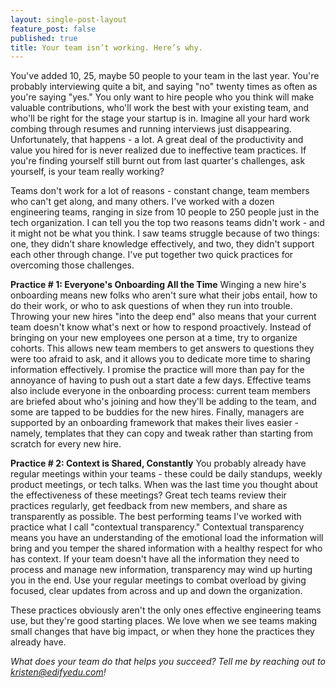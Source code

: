 ```yaml
---
layout: single-post-layout
feature_post: false
published: true
title: Your team isn’t working. Here’s why.
---
```

You've added 10, 25, maybe 50 people to your team in the last year. You're probably interviewing quite a bit, and saying "no" twenty times as often as you're saying "yes." You only want to hire people who you think will make valuable contributions, who'll work the best with your existing team, and who'll be right for the stage your startup is in. Imagine all your hard work combing through resumes and running interviews just disappearing. Unfortunately, that happens - a lot. A great deal of the productivity and value you hired for is never realized due to ineffective team practices. If you're finding yourself still burnt out from last quarter's challenges, ask yourself, is your team really working? 

Teams don't work for a lot of reasons - constant change, team members who can't get along, and many others. I've worked with a dozen engineering teams, ranging in size from 10 people to 250 people just in the tech organization. I can tell you the top two reasons teams didn't work - and it might not be what you think. I saw teams struggle because of two things: one, they didn't share knowledge effectively, and two, they didn't support each other through change. I've put together two quick practices for overcoming those challenges.

**Practice # 1: Everyone's Onboarding All the Time**
Winging a new hire's onboarding means new folks who aren't sure what their jobs entail, how to do their work, or who to ask questions of when they run into trouble. Throwing your new hires "into the deep end" also means that your current team doesn't know what's next or how to respond proactively. Instead of bringing on your new employees one person at a time, try to organize cohorts. This allows new team members to get answers to questions they were too afraid to ask, and it allows you to dedicate more time to sharing information effectively. I promise the practice will more than pay for the annoyance of having to push out a start date a few days. Effective teams also include everyone in the onboarding process: current team members are briefed about who's joining and how they'll be adding to the team, and some are tapped to be buddies for the new hires. Finally, managers are supported by an onboarding framework that makes their lives easier - namely, templates that they can copy and tweak rather than starting from scratch for every new hire. 

**Practice # 2: Context is Shared, Constantly**
You probably already have regular meetings within your teams - these could be daily standups, weekly product meetings, or tech talks. When was the last time you thought about the effectiveness of these meetings? Great tech teams review their practices regularly, get feedback from new members, and share as transparently as possible. The best performing teams I've worked with practice what I call "contextual transparency." Contextual transparency means you have an understanding of the emotional load the information will bring and you temper the shared information with a healthy respect for who has context. If your team doesn't have all the information they need to process and manage new information, transparency may wind up hurting you in the end. Use your regular meetings to combat overload by giving focused, clear updates from across and up and down the organization.

These practices obviously aren't the only ones effective engineering teams use, but they're good starting places. We love when we see teams making small changes that have big impact, or when they hone the practices they already have. 

_What does your team do that helps you succeed? Tell me by reaching out to [kristen@edifyedu.com]()!_
